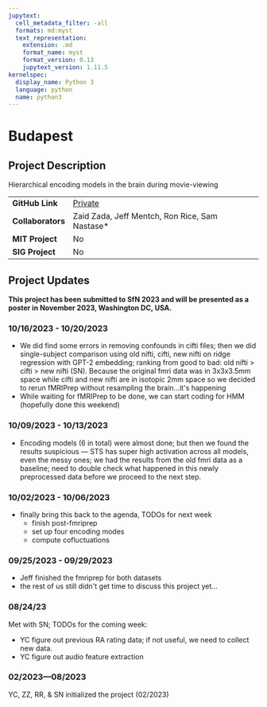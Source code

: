 ```yaml
---
jupytext:
  cell_metadata_filter: -all
  formats: md:myst
  text_representation:
    extension: .md
    format_name: myst
    format_version: 0.13
    jupytext_version: 1.11.5
kernelspec:
  display_name: Python 3
  language: python
  name: python3
---
```


# Budapest

## Project Description
Hierarchical encoding models in the brain during movie-viewing

| | |
| -------------- | ----------------------------- |
| **GitHub Link**  | [Private](https://github.com/yibeichan/event_segmentation_tgbh) |
| **Collaborators**| Zaid Zada, Jeff Mentch, Ron Rice, Sam Nastase* |
| **MIT Project**  | No |
| **SIG Project**  | No |

## Project Updates

**This project has been submitted to SfN 2023 and will be presented as a poster in November 2023, Washington DC, USA.**

### 10/16/2023 - 10/20/2023
- We did find some errors in removing confounds in cifti files; then we did single-subject comparison using old nifti, cifti, new nifti on ridge regression with GPT-2 embedding; ranking from good to bad: old nifti > cifti > new nifti (SN). Because the original fmri data was in 3x3x3.5mm space while cifti and new nifti are in isotopic 2mm space so we decided to rerun fMRIPrep without resampling the brain...it's happening
- While waiting for fMRIPrep to be done, we can start coding for HMM (hopefully done this weekend)

### 10/09/2023 - 10/13/2023
- Encoding models (6 in total) were almost done; but then we found the results suspicious — STS has super high activation across all models, even the messy ones; we had the results from the old fmri data as a baseline; need to double check what happened in this newly preprocessed data before we proceed to the next step.

### 10/02/2023 - 10/06/2023
- finally bring this back to the agenda, TODOs for next week
  - finish post-fmriprep
  - set up four encoding modes
  - compute cofluctuations

### 09/25/2023 - 09/29/2023
- Jeff finished the fmriprep for both datasets
- the rest of us still didn't get time to discuss this project yet...

### 08/24/23
Met with SN; TODOs for the coming week:
- YC figure out previous RA rating data; if not useful, we need to collect new data.
- YC figure out audio feature extraction

### 02/2023—08/2023
YC, ZZ, RR, & SN initialized the project (02/2023)